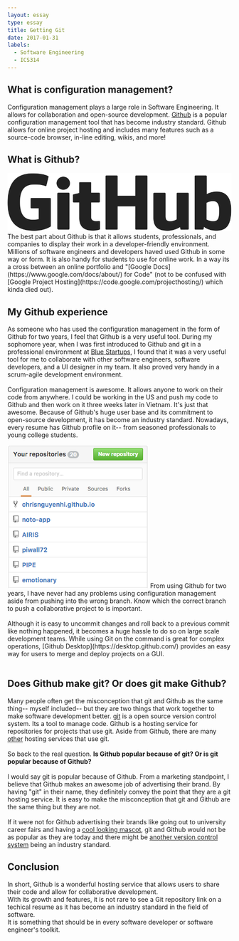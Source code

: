 ```yaml
---
layout: essay
type: essay
title: Getting Git
date: 2017-01-31
labels:
  - Software Engineering
  - ICS314
---
```

## What is configuration management?
Configuration management plays a large role in Software Engineering. It allows for collaboration and open-source development. [Github](https://github.com/) is a popular configuration management tool that has become industry standard. Github allows for online project hosting and includes many features such as a source-code browser, in-line editing, wikis, and more! 

## What is Github?
<img class="ui medium right floated image" src="../images/git.png">
The best part about Github is that it allows students, professionals, and companies to display their work in a developer-friendly environment. Millions of software engineers and developers haved used Github in some way or form. It is also handy for students to use for online work. In a way its a cross between an online portfolio and "[Google Docs](https://www.google.com/docs/about/) for Code" (not to be confused with [Google Project Hosting](https://code.google.com/projecthosting/) which kinda died out).

## My Github experience
As someone who has used the configuration management in the form of Github for two years, I feel that Github is a very useful tool. During my sophomore year, when I was first introduced to Github and git in a professional environment at [Blue Startups](http://bluestartups.com/), I found that it was a very useful tool for me to collaborate with other software engineers, software developers, and a UI designer in my team. It also proved very handy in a scrum-agile development environment. 
<br><br>
Configuration management is awesome. It allows anyone to work on their code from anywhere. I could be working in the US and push my code to Github and then work on it three weeks later in Vietnam. It's just that awesome. Because of Github's huge user base and its commitment to open-source development, it has become an industry standard. Nowadays, every resume has Github profile on it-- from seasoned professionals to young college students.

<img class="ui medium left floated image" src="../images/repo.png">
From using Github for two years, I have never had any problems using configuration management aside from pushing into the wrong branch. Know which the correct branch to push a collaborative project to is important. 
<br><br>
Although it is easy to uncommit changes and roll back to a previous commit like nothing happened, it becomes a huge hassle to do so on large scale development teams. While using Git on the command is great for complex operations, [Github Desktop](https://desktop.github.com/) provides an easy way for users to merge and deploy projects on a GUI. 
<br><br>

## Does Github make git? Or does git make Github?

Many people often get the misconception that git and Github as the same thing-- myself included-- but they are two things that work together to make software development better. [git](https://git-scm.com/) is a open source version control system. Its a tool to manage code. Github is a hosting service for repositories for projects that use git. Aside from Github, there are many [other](https://www.git-tower.com/blog/git-hosting-services-compared/) hosting services that use git. 
<br><br>
So back to the real question. <strong> Is Github popular because of git? Or is git popular because of Github? </strong><br><br>
I would say git is popular because of Github. From a marketing standpoint, I believe that Github makes an awesome job of advertising their brand.
By having "git" in their name, they definitely convey the point that they are a git hosting service.
It is easy to make the misconception that git and Github are the same thing but they are not. 
<br><br>
If it were not for Github advertising their brands like going out to university career fairs and having a [cool looking mascot](https://github.com/logos), git and Github would not be as popular as they are today and there might be [another version control system](https://www.g2crowd.com/categories/version-control-systems) being an industry standard.
<br>

## Conclusion
In short, Github is a wonderful hosting service that allows users to share their code and allow for collaborative development.<br>
With its growth and features, it is not rare to see a Git repository link on a techical resume as it has become an industry standard in the field of software. <br>
It is something that should be in every software developer or software engineer's toolkit. <br>



